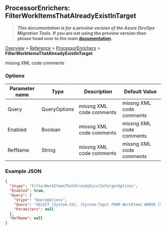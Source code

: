 ## ProcessorEnrichers: FilterWorkItemsThatAlreadyExistInTarget

>**_This documentation is for a preview version of the Azure DevOps Migration Tools._ If you are not using the preview version then please head over to the main [documentation](https://nkdagility.github.io/azure-devops-migration-tools).**

[Overview](.././index.md) > [Reference](../index.md) > [ProcessorEnrichers](./index.md) > **FilterWorkItemsThatAlreadyExistInTarget**

missng XML code comments

### Options

| Parameter name         | Type    | Description                              | Default Value                            |
|------------------------|---------|------------------------------------------|------------------------------------------|
| Query | QueryOptions | missng XML code comments | missng XML code comments |
| Enabled | Boolean | missng XML code comments | missng XML code comments |
| RefName | String | missng XML code comments | missng XML code comments |


### Example JSON

```JSON
{
  "$type": "FilterWorkItemsThatAlreadyExistInTargetOptions",
  "Enabled": true,
  "Query": {
    "$type": "QueryOptions",
    "Query": "SELECT [System.Id], [System.Tags] FROM WorkItems WHERE [System.TeamProject] = @TeamProject AND [System.WorkItemType] NOT IN ('Test Suite', 'Test Plan') ORDER BY [System.ChangedDate] desc",
    "Paramiters": null
  },
  "RefName": null
}
```